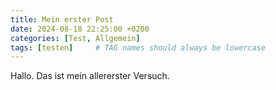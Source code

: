 ```yaml
---
title: Mein erster Post
date: 2024-08-18 22:25:00 +0200
categories: [Test, Allgemein]
tags: [testen]     # TAG names should always be lowercase
---
```

Hallo. Das ist mein allererster Versuch.